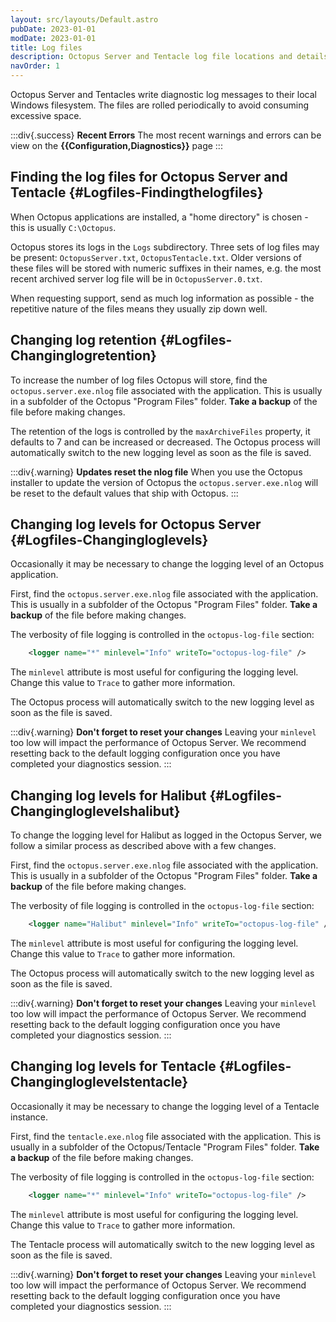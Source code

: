 ```yaml
---
layout: src/layouts/Default.astro
pubDate: 2023-01-01
modDate: 2023-01-01
title: Log files
description: Octopus Server and Tentacle log file locations and details.
navOrder: 1
---
```


Octopus Server and Tentacles write diagnostic log messages to their local Windows filesystem. The files are rolled periodically to avoid consuming excessive space.

:::div{.success}
**Recent Errors**
The most recent warnings and errors can be view on the **{{Configuration,Diagnostics}}** page
:::

## Finding the log files for Octopus Server and Tentacle {#Logfiles-Findingthelogfiles}

When Octopus applications are installed, a "home directory" is chosen - this is usually `C:\Octopus`.

Octopus stores its logs in the `Logs` subdirectory. Three sets of log files may be present: `OctopusServer.txt`, `OctopusTentacle.txt`. Older versions of these files will be stored with numeric suffixes in their names, e.g. the most recent archived server log file will be in `OctopusServer.0.txt`.

When requesting support, send as much log information as possible - the repetitive nature of the files means they usually zip down well.

## Changing log retention {#Logfiles-Changinglogretention}

To increase the number of log files Octopus will store, find the `octopus.server.exe.nlog` file associated with the application. This is usually in a subfolder of the Octopus "Program Files" folder. **Take a backup** of the file before making changes.

The retention of the logs is controlled by the `maxArchiveFiles` property, it defaults to 7 and can be increased or decreased. The Octopus process will automatically switch to the new logging level as soon as the file is saved.

:::div{.warning}
**Updates reset the nlog file**
When you use the Octopus installer to update the version of Octopus the `octopus.server.exe.nlog` will be reset to the default values that ship with Octopus.
:::

## Changing log levels for Octopus Server {#Logfiles-Changingloglevels}

Occasionally it may be necessary to change the logging level of an Octopus application.

First, find the `octopus.server.exe.nlog` file associated with the application. This is usually in a subfolder of the Octopus "Program Files" folder. **Take a backup** of the file before making changes.

The verbosity of file logging is controlled in the `octopus-log-file` section:

```xml
    <logger name="*" minlevel="Info" writeTo="octopus-log-file" />
```

The `minlevel` attribute is most useful for configuring the logging level. Change this value to `Trace` to gather more information.

The Octopus process will automatically switch to the new logging level as soon as the file is saved.

:::div{.warning}
**Don&#39;t forget to reset your changes**
Leaving your `minlevel` too low will impact the performance of Octopus Server. We recommend resetting back to the default logging configuration once you have completed your diagnostics session.
:::

## Changing log levels for Halibut {#Logfiles-Changingloglevelshalibut}

To change the logging level for Halibut as logged in the Octopus Server, we follow a similar process as described above with a few changes.

First, find the `octopus.server.exe.nlog` file associated with the application. This is usually in a subfolder of the Octopus "Program Files" folder. **Take a backup** of the file before making changes.

The verbosity of file logging is controlled in the `octopus-log-file` section:

```xml
    <logger name="Halibut" minlevel="Info" writeTo="octopus-log-file" />
```

The `minlevel` attribute is most useful for configuring the logging level. Change this value to `Trace` to gather more information.

The Octopus process will automatically switch to the new logging level as soon as the file is saved.

:::div{.warning}
**Don&#39;t forget to reset your changes**
Leaving your `minlevel` too low will impact the performance of Octopus Server. We recommend resetting back to the default logging configuration once you have completed your diagnostics session.
:::

## Changing log levels for Tentacle {#Logfiles-Changingloglevelstentacle}

Occasionally it may be necessary to change the logging level of a Tentacle instance.

First, find the `tentacle.exe.nlog` file associated with the application. This is usually in a subfolder of the Octopus/Tentacle "Program Files" folder. **Take a backup** of the file before making changes.

The verbosity of file logging is controlled in the `octopus-log-file` section:

```xml
    <logger name="*" minlevel="Info" writeTo="octopus-log-file" />
```

The `minlevel` attribute is most useful for configuring the logging level. Change this value to `Trace` to gather more information.

The Tentacle process will automatically switch to the new logging level as soon as the file is saved.

:::div{.warning}
**Don&#39;t forget to reset your changes**
Leaving your `minlevel` too low will impact the performance of Octopus Server. We recommend resetting back to the default logging configuration once you have completed your diagnostics session.
:::
